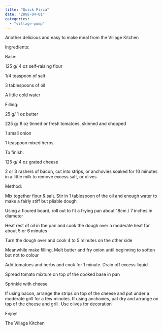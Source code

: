 ```yaml
---
title: "Quick Pizza"
date: "2008-04-01"
categories: 
  - "village-pump"
---
```


Another delicious and easy to make meal from the Village Kitchen

Ingredients:

Base:

125 g/ 4 oz self-raising flour

1/4 teaspoon of salt

3 tablespoons of oil

A little cold water

Filling:

25 g/ 1 oz butter

225 g/ 8 oz tinned or fresh tomatoes, skinned and chopped

1 small onion

1 teaspoon mixed herbs

To finish:

125 g/ 4 oz grated cheese

2 or 3 rashers of bacon, cut into strips, or anchovies soaked for 10 minutes in a little milk to remove excess salt, or olives

Method:

Mix together flour & salt. Stir in 1 tablespoon of the oil and enough water to make a fairly stiff but pliable dough

Using a floured board, roll out to fit a frying pan about 18cm / 7 inches in diameter

Heat rest of oil in the pan and cook the dough over a moderate heat for about 5 or 6 minutes

Turn the dough over and cook 4 to 5 minutes on the other side

Meanwhile make filling. Melt butter and fry onion until beginning to soften but not to colour

Add tomatoes and herbs and cook for 1 minute. Drain off excess liquid

Spread tomato mixture on top of the cooked base in pan

Sprinkle with cheese

If using bacon, arrange the strips on top of the cheese and put under a moderate grill for a few minutes. If using anchovies, pat dry and arrange on top of the cheese and grill. Use olives for decoration

Enjoy!

The Village Kitchen
